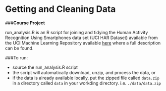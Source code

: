 Getting and Cleaning Data  
==========  
###**Course Project**  

run_analysis.R is an R script for joining and tidying the Human Activity Recognition Using Smartphones data set (UCI HAR Dataset) available from the UCI Machine Learning Repository available [here](http://archive.ics.uci.edu/ml/datasets/Human+Activity+Recognition+Using+Smartphones) where a full description can be found.

###To run:
- source the run_analysis.R script
- the script will automatically download, unzip, and process the data, or
- if the data is already available locally, put the zipped file called `data.zip` in a directory called `data` in your workding directory. i.e. `./data/data.zip`



